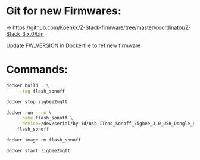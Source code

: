 # Git for new Firmwares:
-> https://github.com/Koenkk/Z-Stack-firmware/tree/master/coordinator/Z-Stack_3.x.0/bin

Update FW_VERSION in Dockerfile to ref new firmware

# Commands:
```bash
docker build . \
    --tag flash_sonoff

docker stop zigbee2mqtt

docker run --rm \
    --name flash_sonoff \
    --device=/dev/serial/by-id/usb-ITead_Sonoff_Zigbee_3.0_USB_Dongle_Plus_7e12a84c8629ec11a6e8757840c9ce8d-if00-port0:/dev/ttyUSB0 \
    flash_sonoff

docker image rm flash_sonoff

docker start zigbee2mqtt
```